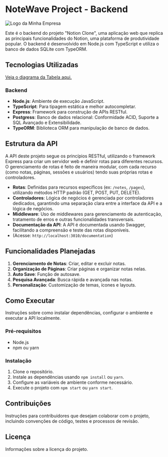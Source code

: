 
# NoteWave Project - Backend

![Logo da Minha Empresa](https://i.imgur.com/GqyiMrt.jpg)


Este é o backend do projeto "Notion Clone", uma aplicação web que replica as principais funcionalidades do Notion, uma plataforma de produtividade popular. O backend é desenvolvido em Node.js com TypeScript e utiliza o banco de dados SQLite com TypeORM.

## Tecnologias Utilizadas

[Veja o diagrama da Tabela aqui.](https://dbdiagram.io/d/6524338effbf5169f0568391)

### Backend

- **Node.js**: Ambiente de execução JavaScript.
- **TypeScript**: Para tipagem estática e melhor autocompletar.
- **Express**: Framework para construção de APIs RESTful.
- **Postgress**: Banco de dados relacional: Conformidade ACID, Suporte a SQL Avançado e Extensibilidade.
- **TypeORM**: Biblioteca ORM para manipulação de banco de dados.

## Estrutura da API

A API deste projeto segue os princípios RESTful, utilizando o framework Express para criar um servidor web e definir rotas para diferentes recursos. O gerenciamento de rotas é feito de maneira modular, com cada recurso (como notas, páginas, sessões e usuários) tendo suas próprias rotas e controladores. 

- **Rotas**: Definidas para recursos específicos (ex: `/notes`, `/pages`), utilizando métodos HTTP padrão (GET, POST, PUT, DELETE).
- **Controladores**: Lógica de negócios é gerenciada por controladores dedicados, garantindo uma separação clara entre a interface da API e a lógica de negócios.
- **Middleware**: Uso de middlewares para gerenciamento de autenticação, tratamento de erros e outras funcionalidades transversais.
- **Documentação da API**: A API é documentada usando Swagger, facilitando a compreensão e teste das rotas disponíveis.
- (Acesse: `http://localhost:3010/documentation`)

## Funcionalidades Planejadas

1. **Gerenciamento de Notas**: Criar, editar e excluir notas.
2. **Organização de Páginas**: Criar páginas e organizar notas nelas.
3. **Auto Save**: Função de autosave.
4. **Pesquisa Avançada**: Busca rápida e avançada nas notas.
5. **Personalização**: Customização de temas, ícones e layouts.

## Como Executar

Instruções sobre como instalar dependências, configurar o ambiente e executar a API localmente.

### Pré-requisitos

- Node.js
- npm ou yarn

### Instalação

1. Clone o repositório.
2. Instale as dependências usando `npm install` ou `yarn`.
3. Configure as variáveis de ambiente conforme necessário.
4. Execute o projeto com `npm start` ou `yarn start`.

## Contribuições

Instruções para contribuidores que desejam colaborar com o projeto, incluindo convenções de código, testes e processos de revisão.

## Licença

Informações sobre a licença do projeto.


